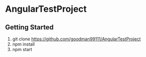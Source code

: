# AngularTestProject

## Getting Started
1. git clone https://github.com/goodman99111/AngularTestProject 
2. npm install
3. npm start
